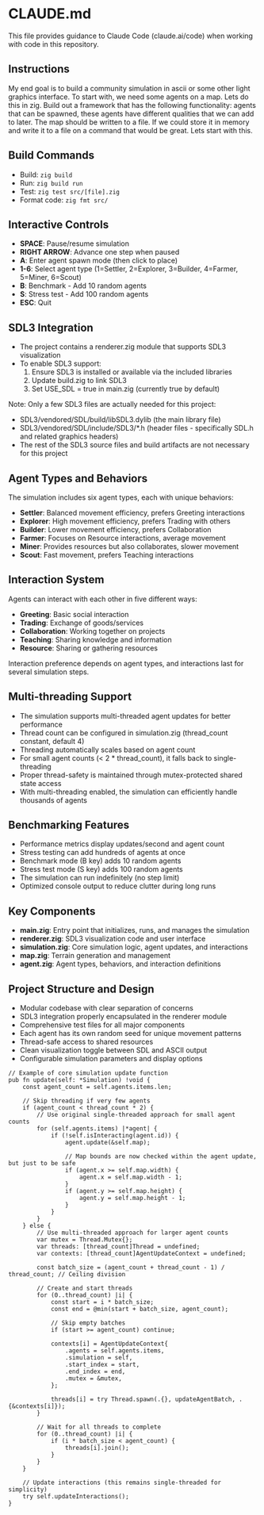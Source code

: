 # CLAUDE.md

This file provides guidance to Claude Code (claude.ai/code) when working with code in this repository.

## Instructions
My end goal is to build a community simulation in ascii or some other light graphics interface. To start with, we need some agents on a map. Lets do this in zig. Build out a framework that has the following functionality: agents that can be spawned, these agents have different qualities that we can add to later. The map should be written to a file. If we could store it in memory and write it to a file on a command that would be great. Lets start with this.

## Build Commands
- Build: `zig build`
- Run: `zig build run`
- Test: `zig test src/[file].zig`
- Format code: `zig fmt src/`

## Interactive Controls
- **SPACE**: Pause/resume simulation
- **RIGHT ARROW**: Advance one step when paused
- **A**: Enter agent spawn mode (then click to place)
- **1-6**: Select agent type (1=Settler, 2=Explorer, 3=Builder, 4=Farmer, 5=Miner, 6=Scout)
- **B**: Benchmark - Add 10 random agents
- **S**: Stress test - Add 100 random agents
- **ESC**: Quit

## SDL3 Integration
- The project contains a renderer.zig module that supports SDL3 visualization
- To enable SDL3 support:
  1. Ensure SDL3 is installed or available via the included libraries
  2. Update build.zig to link SDL3
  3. Set USE_SDL = true in main.zig (currently true by default)

Note: Only a few SDL3 files are actually needed for this project:
- SDL3/vendored/SDL/build/libSDL3.dylib (the main library file)
- SDL3/vendored/SDL/include/SDL3/*.h (header files - specifically SDL.h and related graphics headers)
- The rest of the SDL3 source files and build artifacts are not necessary for this project

## Agent Types and Behaviors
The simulation includes six agent types, each with unique behaviors:
- **Settler**: Balanced movement efficiency, prefers Greeting interactions
- **Explorer**: High movement efficiency, prefers Trading with others
- **Builder**: Lower movement efficiency, prefers Collaboration
- **Farmer**: Focuses on Resource interactions, average movement
- **Miner**: Provides resources but also collaborates, slower movement 
- **Scout**: Fast movement, prefers Teaching interactions

## Interaction System
Agents can interact with each other in five different ways:
- **Greeting**: Basic social interaction
- **Trading**: Exchange of goods/services
- **Collaboration**: Working together on projects
- **Teaching**: Sharing knowledge and information
- **Resource**: Sharing or gathering resources

Interaction preference depends on agent types, and interactions last for several simulation steps.

## Multi-threading Support
- The simulation supports multi-threaded agent updates for better performance
- Thread count can be configured in simulation.zig (thread_count constant, default 4)
- Threading automatically scales based on agent count
- For small agent counts (< 2 * thread_count), it falls back to single-threading
- Proper thread-safety is maintained through mutex-protected shared state access
- With multi-threading enabled, the simulation can efficiently handle thousands of agents

## Benchmarking Features
- Performance metrics display updates/second and agent count
- Stress testing can add hundreds of agents at once
- Benchmark mode (B key) adds 10 random agents
- Stress test mode (S key) adds 100 random agents
- The simulation can run indefinitely (no step limit)
- Optimized console output to reduce clutter during long runs

## Key Components
- **main.zig**: Entry point that initializes, runs, and manages the simulation
- **renderer.zig**: SDL3 visualization code and user interface
- **simulation.zig**: Core simulation logic, agent updates, and interactions
- **map.zig**: Terrain generation and management
- **agent.zig**: Agent types, behaviors, and interaction definitions

## Project Structure and Design
- Modular codebase with clear separation of concerns
- SDL3 integration properly encapsulated in the renderer module
- Comprehensive test files for all major components
- Each agent has its own random seed for unique movement patterns
- Thread-safe access to shared resources
- Clean visualization toggle between SDL and ASCII output
- Configurable simulation parameters and display options

```zig
// Example of core simulation update function
pub fn update(self: *Simulation) !void {
    const agent_count = self.agents.items.len;
    
    // Skip threading if very few agents
    if (agent_count < thread_count * 2) {
        // Use original single-threaded approach for small agent counts
        for (self.agents.items) |*agent| {
            if (!self.isInteracting(agent.id)) {
                agent.update(&self.map);
                
                // Map bounds are now checked within the agent update, but just to be safe
                if (agent.x >= self.map.width) {
                    agent.x = self.map.width - 1;
                }
                if (agent.y >= self.map.height) {
                    agent.y = self.map.height - 1;
                }
            }
        }
    } else {
        // Use multi-threaded approach for larger agent counts
        var mutex = Thread.Mutex{};
        var threads: [thread_count]Thread = undefined;
        var contexts: [thread_count]AgentUpdateContext = undefined;
        
        const batch_size = (agent_count + thread_count - 1) / thread_count; // Ceiling division
        
        // Create and start threads
        for (0..thread_count) |i| {
            const start = i * batch_size;
            const end = @min(start + batch_size, agent_count);
            
            // Skip empty batches
            if (start >= agent_count) continue;
            
            contexts[i] = AgentUpdateContext{
                .agents = self.agents.items,
                .simulation = self,
                .start_index = start,
                .end_index = end,
                .mutex = &mutex,
            };
            
            threads[i] = try Thread.spawn(.{}, updateAgentBatch, .{&contexts[i]});
        }
        
        // Wait for all threads to complete
        for (0..thread_count) |i| {
            if (i * batch_size < agent_count) {
                threads[i].join();
            }
        }
    }
    
    // Update interactions (this remains single-threaded for simplicity)
    try self.updateInteractions();
}
```
